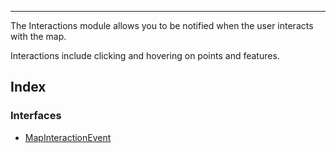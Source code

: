 ***

The Interactions module allows you to be notified when the user interacts with the map.

Interactions include clicking and hovering on points and features.

## Index

### Interfaces

* [MapInteractionEvent](MapInteractionEvent.md)

